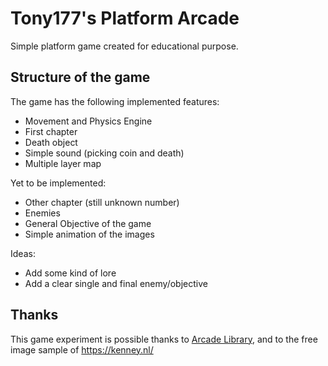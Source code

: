# Tony177's Platform Arcade
Simple platform game created for educational purpose.

## Structure of the game

The game has the following implemented features:
- Movement and Physics Engine
- First chapter
- Death object
- Simple sound (picking coin and death)
- Multiple layer map 

Yet to be implemented:
- Other chapter (still unknown number)
- Enemies
- General Objective of the game
- Simple animation of the images

Ideas:
- Add some kind of lore
- Add a clear single and final enemy/objective


## Thanks
This game experiment is possible thanks to [Arcade Library](https://github.com/pythonarcade/arcade), and to the free image sample of https://kenney.nl/